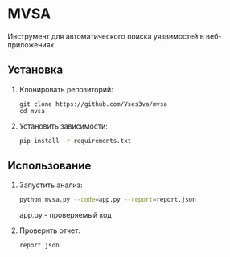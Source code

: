 # MVSA  
Инструмент для автоматического поиска уязвимостей в веб-приложениях.  
## Установка  
1. Клонировать репозиторий:  
   ```
   git clone https://github.com/Vses3va/mvsa
   cd mvsa
   ```

2. Установить зависимости:  
   ```bash
   pip install -r requirements.txt
   ```
## Использование
1. Запустить анализ:  
   ```bash
   python mvsa.py --code=app.py --report=report.json
   ```
   app.py - проверяемый код

2. Проверить отчет:  
   ```bash
   report.json
   ```
